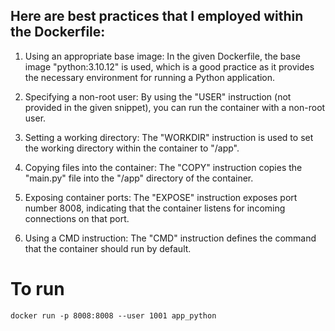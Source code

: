 ## Here are best practices that I employed within the Dockerfile:

1. Using an appropriate base image: In the given Dockerfile, the base image "python:3.10.12" is used, which is a good practice as it provides the necessary environment for running a Python application.

2. Specifying a non-root user: By using the "USER" instruction (not provided in the given snippet), you can run the container with a non-root user. 

3. Setting a working directory: The "WORKDIR" instruction is used to set the working directory within the container to "/app". 

4. Copying files into the container: The "COPY" instruction copies the "main.py" file into the "/app" directory of the container. 

5. Exposing container ports: The "EXPOSE" instruction exposes port number 8008, indicating that the container listens for incoming connections on that port. 

6. Using a CMD instruction: The "CMD" instruction defines the command that the container should run by default. 


# To run
```
docker run -p 8008:8008 --user 1001 app_python
```